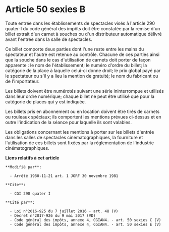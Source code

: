# Article 50 sexies B

Toute entrée dans les établissements de spectacles visés à l'article 290 quater-I du code général des impôts doit être
constatée par la remise d'un billet extrait d'un carnet à souches ou d'un distributeur automatique délivré avant l'entrée
dans la salle de spectacles.

Ce billet comporte deux parties  dont l'une reste entre les mains du spectateur et l'autre est retenue au contrôle. Chacune
de ces parties  ainsi que la souche dans le cas d'utilisation de carnets doit porter de façon apparente : le nom de
l'établissement; le numéro d'ordre du billet; la catégorie de la place à laquelle celui-ci donne droit; le prix global payé
par le spectateur ou  s'il y a lieu  la mention de gratuité; le nom du fabricant ou de l'importateur.

Les billets doivent être numérotés suivant une série ininterrompue et utilisés dans leur ordre numérique; chaque billet ne
peut être utilisé que pour la catégorie de places qui y est indiquée.

Les billets pris en abonnement ou en location doivent être tirés de carnets ou rouleaux spéciaux; ils comportent les mentions
prévues ci-dessus et  en outre  l'indication de la séance pour laquelle ils sont valables.

Les obligations concernant les mentions à porter sur les billets d'entrée dans les salles de spectacles cinématographiques,
la fourniture et l'utilisation de ces billets sont fixées par la réglementation de l'industrie cinématographiques.

**Liens relatifs à cet article**

	**Modifié par**:

	  - Arrêté 1980-11-21 art. 1 JORF 30 novembre 1981

	**Cite**:

	  - CGI 290 quater I

	**Cité par**:

	  - Loi n°2016-925 du 7 juillet 2016 - art. 48 (V)
	  - Décret n°2017-926 du 9 mai 2017 (VD)
	  - Code général des impôts, annexe 4, CGIAN4. - art. 50 sexies C (V)
	  - Code général des impôts, annexe 4, CGIAN4. - art. 50 sexies E (V)
